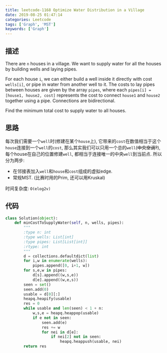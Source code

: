 ```yaml
---
title: leetcode-1168 Optimize Water Distribution in a Village
date: 2019-08-25 01:47:14
categories: Leetcode
tags: ['Graph', 'MST']
keywords: ['Graph']
---
```

## 描述
There are `n` houses in a village. We want to supply water for all the houses by building wells and laying pipes.

For each house `i`, we can either build a well inside it directly with cost `wells[i]`, or pipe in water from another well to it. The costs to lay pipes between houses are given by the array `pipes`, where each `pipes[i] = [house1, house2, cost]` represents the cost to connect `house1` and `house2` together using a pipe. Connections are bidirectional.

Find the minimum total cost to supply water to all houses.

## 思路
每次我们需要一个`well`时(修建在某个`house`上), 它带来的`cost`在数值相当于这个`house`连接到一个`well`的`cost`, 那么其实我们可以只用一个总的`well`(~~中央空调?~~), 每个house在自己的位置修建`well`, 都相当于连接唯一的中央`well`到当前点. 
所以分为两步:
- 在邻接表加入`well`和`house`和`cost`组成的虚拟edge.
- 常规MST. (比赛时用的Prim, 还可以用Kruskal) 

时间复杂度: `O(elog2v) `

## 代码
```python
class Solution(object):
    def minCostToSupplyWater(self, n, wells, pipes):
        """
        :type n: int
        :type wells: List[int]
        :type pipes: List[List[int]]
        :rtype: int
        """
        d = collections.defaultdict(list)
        for i,w in enumerate(wells):
            pipes.append([0, i+1, w])
        for s,e,w in pipes:
            d[s].append((w,s,e))
            d[e].append((w,e,s))
        seen = set()
        seen.add(0)
        usable = d[0][:]
        heapq.heapify(usable)
        res = 0
        while usable and len(seen) < 1 + n:
            w,s,e = heapq.heappop(usable)
            if e not in seen:
                seen.add(e)
                res += w
                for nei in d[e]:
                    if nei[2] not in seen:
                        heapq.heappush(usable, nei)
        return res
```
